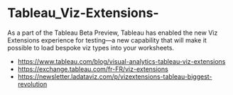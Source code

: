 # Tableau_Viz-Extensions-

As a part of the Tableau Beta Preview, Tableau has enabled the new Viz Extensions experience for testing—a new capability that will make it possible to load bespoke viz types into your worksheets. 
- https://www.tableau.com/blog/visual-analytics-tableau-viz-extensions
- https://exchange.tableau.com/fr-FR/viz-extensions
- https://newsletter.ladataviz.com/p/vizextensions-tableau-biggest-revolution


